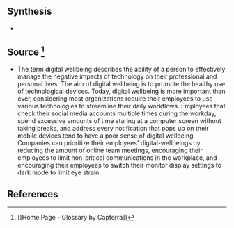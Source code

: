 ## Synthesis
- 
## Source [^1]
- The term digital wellbeing describes the ability of a person to effectively manage the negative impacts of technology on their professional and personal lives. The aim of digital wellbeing is to promote the healthy use of technological devices. Today, digital wellbeing is more important than ever, considering most organizations require their employees to use various technologies to streamline their daily workflows. Employees that check their social media accounts multiple times during the workday, spend excessive amounts of time staring at a computer screen without taking breaks, and address every notification that pops up on their mobile devices tend to have a poor sense of digital wellbeing. Companies can prioritize their employees' digital-wellbeings by reducing the amount of online team meetings, encouraging their employees to limit non-critical communications in the workplace, and encouraging their employees to switch their monitor display settings to dark mode to limit eye strain.
## References

[^1]: [[Home Page - Glossary by Capterra]]